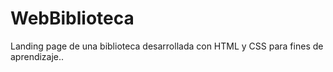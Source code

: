 # WebBiblioteca
Landing page de una biblioteca desarrollada con HTML y CSS para fines de aprendizaje..
